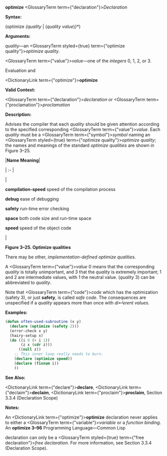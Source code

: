 **optimize** <GlossaryTerm  term={"declaration"}><i>Declaration</i></GlossaryTerm> 



**Syntax:** 



(optimize *\{quality* | (*quality value*)*\}*\*) 



**Arguments:** 



*quality*—an <GlossaryTerm styled={true} term={"optimize quality"}><i>optimize quality</i></GlossaryTerm>. 



<GlossaryTerm  term={"value"}><i>value</i></GlossaryTerm>—one of the *integers* 0, 1, 2, or 3. 



Evaluation and 



 



 



<DictionaryLink  term={"optimize"}><b>optimize</b></DictionaryLink> 



**Valid Context:** 



<GlossaryTerm  term={"declaration"}><i>declaration</i></GlossaryTerm> or <GlossaryTerm  term={"proclamation"}><i>proclamation</i></GlossaryTerm> 



**Description:** 



Advises the compiler that each *quality* should be given attention according to the specified corresponding <GlossaryTerm  term={"value"}><i>value</i></GlossaryTerm>. Each *quality* must be a <GlossaryTerm  term={"symbol"}><i>symbol</i></GlossaryTerm> naming an <GlossaryTerm styled={true} term={"optimize quality"}><i>optimize quality</i></GlossaryTerm>; the names and meanings of the standard *optimize qualities* are shown in Figure 3–25. 



|**Name Meaning**|

| :- |

|<p>**compilation-speed** speed of the compilation process </p><p>**debug** ease of debugging </p><p>**safety** run-time error checking </p><p>**space** both code size and run-time space </p><p>**speed** speed of the object code</p>|





**Figure 3–25. Optimize qualities** 



There may be other, *implementation-defined optimize qualities*. 



A <GlossaryTerm  term={"value"}><i>value</i></GlossaryTerm> 0 means that the corresponding *quality* is totally unimportant, and 3 that the *quality* is extremely important; 1 and 2 are intermediate values, with 1 the neutral value. (*quality* 3) can be abbreviated to *quality*. 



Note that <GlossaryTerm  term={"code"}><i>code</i></GlossaryTerm> which has the optimization (safety 3), or just **safety**, is called *safe code*. The consequences are unspecified if a *quality* appears more than once with *di↵erent values*. 

**Examples:**
```lisp
(defun often-used-subroutine (x y) 
  (declare (optimize (safety 2))) 
  (error-check x y) 
  (hairy-setup x) 
  (do ((i 0 (+ i 1)) 
       (z x (cdr z))) 
      ((null z)) 
    ;; This inner loop really needs to burn. 
    (declare (optimize speed)) 
    (declare (fixnum i)) 
    )) 
```
**See Also:** 



<DictionaryLink  term={"declare"}><b>declare</b></DictionaryLink>, <DictionaryLink  term={"declaim"}><b>declaim</b></DictionaryLink>, <DictionaryLink  term={"proclaim"}><b>proclaim</b></DictionaryLink>, Section 3.3.4 (Declaration Scope) 



**Notes:** 



An <DictionaryLink  term={"optimize"}><b>optimize</b></DictionaryLink> declaration never applies to either a <GlossaryTerm  term={"variable"}><i>variable</i></GlossaryTerm> or a *function binding*. An **optimize 3–96** Programming Language—Common Lisp



 



 



declaration can only be a <GlossaryTerm styled={true} term={"free declaration"}><i>free declaration</i></GlossaryTerm>. For more information, see Section 3.3.4 (Declaration Scope). 



